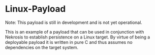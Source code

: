 # Linux-Payload
Note: This payload is still in development and is not yet operational.

This is an example of a payload that can be used in conjunction with Nekrosis to establish persistence on a Linux target. By virtue of being a deployable payload it is written in pure C and thus assumes no dependencies on the target system.
